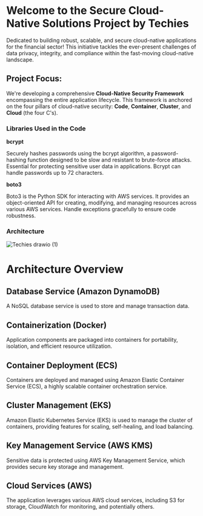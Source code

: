 # Welcome to the Secure Cloud-Native Solutions Project by Techies

Dedicated to building robust, scalable, and secure cloud-native applications for the financial sector! This initiative tackles the ever-present challenges of data privacy, integrity, and compliance within the fast-moving cloud-native landscape.

## Project Focus:

We're developing a comprehensive **Cloud-Native Security Framework** encompassing the entire application lifecycle. This framework is anchored on the four pillars of cloud-native security: **Code**, **Container**, **Cluster**, and **Cloud** (the four C's).

### Libraries Used in the Code

**bcrypt**

Securely hashes passwords using the bcrypt algorithm, a password-hashing function designed to be slow and resistant to brute-force attacks. Essential for protecting sensitive user data in applications. Bcrypt can handle passwords up to 72 characters.

**boto3**

Boto3 is the Python SDK for interacting with AWS services. It provides an object-oriented API for creating, modifying, and managing resources across various AWS services. Handle exceptions gracefully to ensure code robustness.

### Architecture


![Techies drawio (1)](https://github.com/Chanchal004/Secure-Cloud-Native-Solutions-for-Financial-Institutions-_Techies/assets/143996644/ed288df0-53c2-41f8-ac0b-4ec2bd9d9743)
# Architecture Overview

## Database Service (Amazon DynamoDB)
A NoSQL database service is used to store and manage transaction data.

## Containerization (Docker)
Application components are packaged into containers for portability, isolation, and efficient resource utilization.

## Container Deployment (ECS)
Containers are deployed and managed using Amazon Elastic Container Service (ECS), a highly scalable container orchestration service.

## Cluster Management (EKS)
Amazon Elastic Kubernetes Service (EKS) is used to manage the cluster of containers, providing features for scaling, self-healing, and load balancing.

## Key Management Service (AWS KMS)
Sensitive data is protected using AWS Key Management Service, which provides secure key storage and management.

## Cloud Services (AWS)
The application leverages various AWS cloud services, including S3 for storage, CloudWatch for monitoring, and potentially others.

<!-- Add any additional comments or details about specific configurations, dependencies, or considerations for each component. -->




